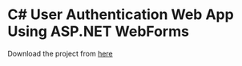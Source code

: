 # C# User Authentication Web App Using ASP.NET WebForms

Download the project from <a href="UserAuth1.zip" download>here</a>